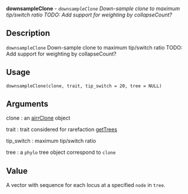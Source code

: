 **downsampleClone** - *`downsampleClone` Down-sample clone to maximum tip/switch ratio
TODO: Add support for weighting by collapseCount?*

Description
--------------------

`downsampleClone` Down-sample clone to maximum tip/switch ratio
TODO: Add support for weighting by collapseCount?


Usage
--------------------
```
downsampleClone(clone, trait, tip_switch = 20, tree = NULL)
```

Arguments
-------------------

clone
:   an [airrClone](airrClone-class.md) object

trait
:   trait considered for rarefaction
[getTrees](getTrees.md)

tip_switch
:   maximum tip/switch ratio

tree
:   a `phylo` tree object correspond to `clone`




Value
-------------------

A vector with sequence for each locus at a specified `node`
in `tree`.









